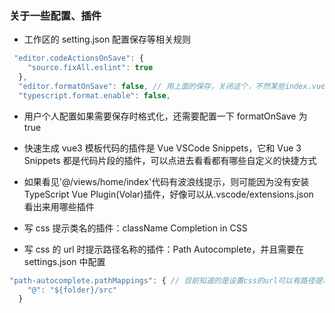 ### 关于一些配置、插件

- 工作区的 setting.json 配置保存等相关规则

```js
 "editor.codeActionsOnSave": {
    "source.fixAll.eslint": true
  },
  "editor.formatOnSave": false, // 用上面的保存，关闭这个，不然某些index.vue还是4个空格报错
  "typescript.format.enable": false,
```

- 用户个人配置如果需要保存时格式化，还需要配置一下 formatOnSave 为 true

- 快速生成 vue3 模板代码的插件是 Vue VSCode Snippets，它和 Vue 3 Snippets 都是代码片段的插件，可以点进去看看都有哪些自定义的快捷方式

- 如果看见'@/views/home/index'代码有波浪线提示，则可能因为没有安装 TypeScript Vue Plugin(Volar)插件，好像可以从.vscode/extensions.json 看出来用哪些插件
- 写 css 提示类名的插件：className Completion in CSS
- 写 css 的 url 时提示路径名称的插件：Path Autocomplete，并且需要在 settings.json 中配置

```js
"path-autocomplete.pathMappings": { // 目前知道的是设置css的url可以有路径提示了
    "@": "${folder}/src"
  }
```
